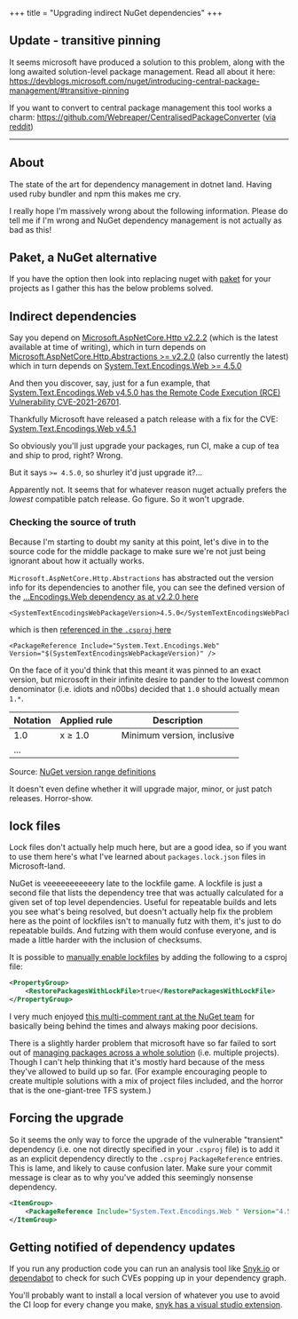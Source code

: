 +++
title = "Upgrading indirect NuGet dependencies"
+++

## Update - transitive pinning

It seems microsoft have produced a solution to this problem, along with the long awaited solution-level package management. Read all about it here: <https://devblogs.microsoft.com/nuget/introducing-central-package-management/#transitive-pinning>

If you want to convert to central package management this tool works a charm: <https://github.com/Webreaper/CentralisedPackageConverter> ([via reddit](https://www.reddit.com/r/dotnet/comments/vnayh9/converting_a_large_project_to_central_package/))

---

## About

The state of the art for dependency management in dotnet land. Having used ruby bundler and npm this makes me cry.

I really hope I'm massively wrong about the following information. Please do tell me if I'm wrong and NuGet dependency management is not actually as bad as this!

## Paket, a NuGet alternative

If you have the option then look into replacing nuget with [paket](https://fsprojects.github.io/Paket/) for your projects as I gather this has the below problems solved.

## Indirect dependencies

Say you depend on [Microsoft.AspNetCore.Http v2.2.2](https://www.nuget.org/packages/Microsoft.AspNetCore.Http/2.2.2) (which is the latest available at time of writing), which in turn depends on [Microsoft.AspNetCore.Http.Abstractions >= v2.2.0](https://www.nuget.org/packages/Microsoft.AspNetCore.Http.Abstractions/2.2.0)  (also currently the latest) which in turn depends on [System.Text.Encodings.Web >= 4.5.0]()

And then you discover, say, just for a fun example, that [System.Text.Encodings.Web v4.5.0 has the Remote Code Execution (RCE) Vulnerability CVE-2021-26701](https://github.com/dotnet/announcements/issues/178).

Thankfully Microsoft have released a patch release with a fix for the CVE: [System.Text.Encodings.Web v4.5.1](https://www.nuget.org/packages/System.Text.Encodings.Web/4.5.1)

So obviously you'll just upgrade your packages, run CI, make a cup of tea and ship to prod, right? Wrong.

But it says `>= 4.5.0`, so shurley it'd just upgrade it?...

Apparently not. It seems that for whatever reason nuget actually prefers the *lowest* compatible patch release. Go figure. So it won't upgrade.

### Checking the source of truth

Because I'm starting to doubt my sanity at this point, let's dive in to the source code for the middle package to make sure we're not just being ignorant about how it actually works.

`Microsoft.AspNetCore.Http.Abstractions` has abstracted out the version info for its dependencies to another file, you can see the defined version of the [...Encodings.Web dependency as at v2.2.0 here](https://github.com/aspnet/HttpAbstractions/blob/release/2.2/build/dependencies.props#L24)

```
<SystemTextEncodingsWebPackageVersion>4.5.0</SystemTextEncodingsWebPackageVersion>
```

which is then [referenced in the `.csproj` here](https://github.com/aspnet/HttpAbstractions/blob/release/2.2/src/Microsoft.AspNetCore.Http.Abstractions/Microsoft.AspNetCore.Http.Abstractions.csproj#L23)

```
<PackageReference Include="System.Text.Encodings.Web" Version="$(SystemTextEncodingsWebPackageVersion)" />
```

On the face of it you'd think that this meant it was pinned to an exact version, but microsoft in their infinite desire to pander to the lowest common denominator (i.e. idiots and n00bs) decided that `1.0` should actually mean `1.*`.

| Notation | Applied rule | Description                |
|----------|--------------|----------------------------|
| 1.0      | x ≥ 1.0      | Minimum version, inclusive |
| ...      |              |                            |

Source: [NuGet version range definitions](https://docs.microsoft.com/en-us/nuget/concepts/package-versioning#version-ranges)

It doesn't even define whether it will upgrade major, minor, or just patch releases. Horror-show.

## lock files

Lock files don't actually help much here, but are a good idea, so if you want to use them here's what I've learned about `packages.lock.json` files in Microsoft-land.

NuGet is veeeeeeeeeeery late to the lockfile game. A lockfile is just a second file that lists the dependency tree that was actually calculated for a given set of top level dependencies. Useful for repeatable builds and lets you see what's being resolved, but doesn't actually help fix the problem here as the point of lockfiles isn't to manually futz with them, it's just to do repeatable builds. And futzing with them would confuse everyone, and is made a little harder with the inclusion of checksums.

It is possible to [manually enable lockfiles](https://devblogs.microsoft.com/nuget/enable-repeatable-package-restores-using-a-lock-file/) by adding the following to a csproj file:

```xml
<PropertyGroup>
    <RestorePackagesWithLockFile>true</RestorePackagesWithLockFile>
</PropertyGroup>
```

I very much enjoyed [this multi-comment rant at the NuGet team](https://github.com/NuGet/Home/issues/5602#issuecomment-450269920) for basically being behind the times and always making poor decisions.

There is a slightly harder problem that microsoft have so far failed to sort out of [managing packages across a whole solution](https://github.com/NuGet/Home/wiki/Centrally-managing-NuGet-package-versions) (i.e. multiple projects). Though I can't help thinking that it's mostly hard because of the mess they've allowed to build up so far. (For example encouraging people to create multiple solutions with a mix of project files included, and the horror that is the one-giant-tree TFS system.)

## Forcing the upgrade

So it seems the only way to force the upgrade of the vulnerable "transient" dependency (i.e. one not directly specified in your `.csproj` file) is to add it as an explicit dependency directly to the `.csproj` `PackageReference` entries. This is lame, and likely to cause confusion later. Make sure your commit message is clear as to why you've added this seemingly nonsense dependency.

```xml
<ItemGroup>
	<PackageReference Include="System.Text.Encodings.Web " Version="4.5.1"/>
</ItemGroup>
```

## Getting notified of dependency updates

If you run any production code you can run an analysis tool like [Snyk.io](https://snyk.io/) or [dependabot](https://github.com/dependabot) to check for such CVEs popping up in your dependency graph.

You'll probably want to install a local version of whatever you use to avoid the CI loop for every change you make, [snyk has a visual studio extension](https://marketplace.visualstudio.com/items?itemName=snyk-security.snyk-vulnerability-scanner).
